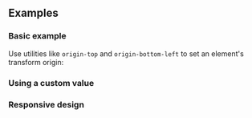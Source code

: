 <ApiTable
  rows=
/>

## Examples

### Basic example

Use utilities like `origin-top` and `origin-bottom-left` to set an element's transform origin:

### Using a custom value

### Responsive design